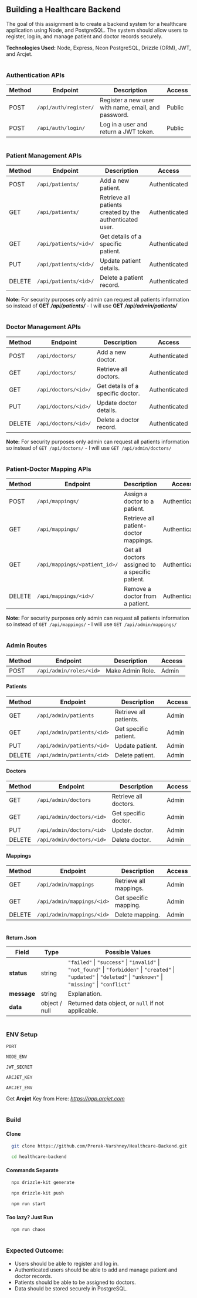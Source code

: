 
## **Building a Healthcare Backend**

The goal of this assignment is to create a backend system for a healthcare application using Node, and PostgreSQL. The system should allow users to register, log in, and manage patient and doctor records securely.

**Technologies Used:** Node, Express, Neon PostgreSQL, Drizzle (ORM), JWT, and Arcjet.

#

###  Authentication APIs

| Method | Endpoint              | Description                                         | Access |
| ------ | --------------------- | --------------------------------------------------- | ------ |
| POST   | `/api/auth/register/` | Register a new user with name, email, and password. | Public |
| POST   | `/api/auth/login/`    | Log in a user and return a JWT token.               | Public |



#

###  Patient Management APIs

| Method | Endpoint              | Description                                              | Access        |
| ------ | --------------------- | -------------------------------------------------------- | ------------- |
| POST   | `/api/patients/`      | Add a new patient.                                       | Authenticated |
| GET    | `/api/patients/`      | Retrieve all patients created by the authenticated user. | Authenticated |
| GET    | `/api/patients/<id>/` | Get details of a specific patient.                       | Authenticated |
| PUT    | `/api/patients/<id>/` | Update patient details.                                  | Authenticated |
| DELETE | `/api/patients/<id>/` | Delete a patient record.                                 | Authenticated |


**Note:** For security purposes only admin can request all patients information so instead of **GET** ***/api/patients/*** - I will use **GET** ***/api/admin/patients/***

#

###  Doctor Management APIs

| Method | Endpoint             | Description                       | Access        |
| ------ | -------------------- | --------------------------------- | ------------- |
| POST   | `/api/doctors/`      | Add a new doctor.                 | Authenticated |
| GET    | `/api/doctors/`      | Retrieve all doctors.             | Authenticated |
| GET    | `/api/doctors/<id>/` | Get details of a specific doctor. | Authenticated |
| PUT    | `/api/doctors/<id>/` | Update doctor details.            | Authenticated |
| DELETE | `/api/doctors/<id>/` | Delete a doctor record.           | Authenticated |



**Note:** For security purposes only admin can request all patients information so instead of `GET /api/doctors/` - I will use `GET /api/admin/doctors/`

#

###  Patient-Doctor Mapping APIs

| Method | Endpoint                      | Description                                     | Access        |
| ------ | ----------------------------- | ----------------------------------------------- | ------------- |
| POST   | `/api/mappings/`              | Assign a doctor to a patient.                   | Authenticated |
| GET    | `/api/mappings/`              | Retrieve all patient-doctor mappings.           | Authenticated |
| GET    | `/api/mappings/<patient_id>/` | Get all doctors assigned to a specific patient. | Authenticated |
| DELETE | `/api/mappings/<id>/`         | Remove a doctor from a patient.                 | Authenticated |


**Note:** For security purposes only admin can request all patients information so instead of `GET /api/mappings/` - I will use `GET /api/admin/mappings/`

#

###  Admin Routes

| Method | Endpoint                   | Description       | Access |
| ------ | -------------------------- | ------------------| -------|
| POST    | `/api/admin/roles/<id>`   | Make Admin Role.  | Admin  |

#### Patients

| Method | Endpoint                   | Description            | Access |
| ------ | -------------------------- | ---------------------- | ------ |
| GET    | `/api/admin/patients`      | Retrieve all patients. | Admin  |
| GET    | `/api/admin/patients/<id>` | Get specific patient.  | Admin  |
| PUT    | `/api/admin/patients/<id>` | Update patient.        | Admin  |
| DELETE | `/api/admin/patients/<id>` | Delete patient.        | Admin  |


#### Doctors


| Method | Endpoint                  | Description           | Access |
| ------ | ------------------------- | --------------------- | ------ |
| GET    | `/api/admin/doctors`      | Retrieve all doctors. | Admin  |
| GET    | `/api/admin/doctors/<id>` | Get specific doctor.  | Admin  |
| PUT    | `/api/admin/doctors/<id>` | Update doctor.        | Admin  |
| DELETE | `/api/admin/doctors/<id>` | Delete doctor.        | Admin  |


#### Mappings


| Method | Endpoint                   | Description            | Access |
| ------ | -------------------------- | ---------------------- | ------ |
| GET    | `/api/admin/mappings`      | Retrieve all mappings. | Admin  |
| GET    | `/api/admin/mappings/<id>` | Get specific mapping.  | Admin  |
| DELETE | `/api/admin/mappings/<id>` | Delete mapping.        | Admin  |




#

**Return Json**

| Field       | Type          | Possible Values                                                                                                                                       |
| ----------- | ------------- | ----------------------------------------------------------------------------------------------------------------------------------------------------- |
| **status**  | string        | `"failed"` \| `"success"` \| `"invalid"` \| `"not_found"` \| `"forbidden"` \| `"created"` \| `"updated"` \| `"deleted"` \| `"unknown"` \| `"missing"` \| `"conflict"` |
| **message** | string        | Explanation.                                                                                                           |
| **data**    | object / null | Returned data object, or `null` if not applicable.                                                                                                    |

#

### ENV Setup

`PORT`

`NODE_ENV`

`JWT_SECRET`

`ARCJET_KEY`

`ARCJET_ENV`

Get **Arcjet** Key from Here: *https://app.arcjet.com*

#

### Build

#### Clone

```bash
  git clone https://github.com/Prerak-Varshney/Healthcare-Backend.git
```

```bash
  cd healthcare-backend
```

#### Commands Separate

```bash
  npx drizzle-kit generate
```
 
```bash
  npx drizzle-kit push
```

```bash
  npm run start
```

#### Too lazy? Just Run

```bash
  npm run chaos
```

#

###  Expected Outcome:

 - Users should be able to register and log in.
 - Authenticated users should be able to add and manage patient and   
   doctor records.
 - Patients should be able to be assigned to doctors.
 - Data should be stored securely in PostgreSQL.
